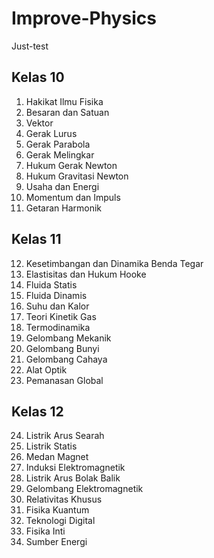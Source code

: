 # Improve-Physics
Just-test


## Kelas 10
1. Hakikat Ilmu Fisika
2. Besaran dan Satuan
3. Vektor
4. Gerak Lurus
5. Gerak Parabola
6. Gerak Melingkar
7. Hukum Gerak Newton
8. Hukum Gravitasi Newton
9. Usaha dan Energi
10. Momentum dan Impuls
11. Getaran Harmonik

## Kelas 11
12. Kesetimbangan dan Dinamika Benda Tegar
13. Elastisitas dan Hukum Hooke
14. Fluida Statis
15. Fluida Dinamis
16. Suhu dan Kalor
17. Teori Kinetik Gas
18. Termodinamika
19. Gelombang Mekanik
20. Gelombang Bunyi
21. Gelombang Cahaya
22. Alat Optik
23. Pemanasan Global

## Kelas 12
24. Listrik Arus Searah
25. Listrik Statis
26. Medan Magnet
27. Induksi Elektromagnetik
28. Listrik Arus Bolak Balik
29. Gelombang Elektromagnetik
30. Relativitas Khusus
31. Fisika Kuantum
32. Teknologi Digital
33. Fisika Inti
34. Sumber Energi
